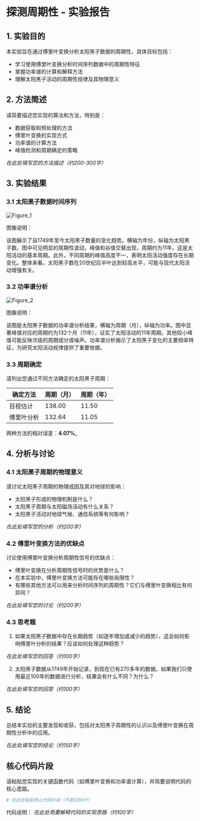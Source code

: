 # 探测周期性 - 实验报告

## 1. 实验目的

本实验旨在通过傅里叶变换分析太阳黑子数据的周期性，具体目标包括：
- 学习使用傅里叶变换分析时间序列数据中的周期性特征
- 掌握功率谱的计算和解释方法
- 理解太阳黑子活动的周期性规律及其物理意义

## 2. 方法简述

请简要描述您实现的算法和方法，特别是：
- 数据获取和预处理的方法
- 傅里叶变换的实现方式
- 功率谱的计算方法
- 峰值检测和周期确定的策略

_在此处填写您的方法描述（约200-300字）_

## 3. 实验结果

### 3.1 太阳黑子数据时间序列

![Figure_1](https://github.com/user-attachments/assets/a34e1000-8e92-4cb9-8073-2aac744ab031)

图像说明：

该图展示了自1749年至今太阳黑子数量的变化趋势。横轴为年份，纵轴为太阳黑子数。图中可见明显的周期性波动，峰值和谷值交替出现，周期约为11年，这是太阳活动的基本周期。此外，不同周期的峰值高度不一，表明太阳活动强度存在长期变化。整体来看，太阳黑子数在20世纪后半叶达到较高水平，可能与现代太阳活动增强有关。
### 3.2 功率谱分析

![Figure_2](https://github.com/user-attachments/assets/a0956daa-a56b-49a1-856e-be0dbdc50eb4)

图像说明：

该图是太阳黑子数据的功率谱分析结果，横轴为周期（月），纵轴为功率。图中显著峰值对应的周期约为132个月（11年），证实了太阳活动的11年周期。其他较小峰值可能反映次级的周期成分或噪声。功率谱分析揭示了太阳黑子变化的主要频率特征，为研究太阳活动规律提供了重要依据。

### 3.3 周期确定

请列出您通过不同方法确定的太阳黑子周期：

| 确定方法 | 周期（月） | 周期（年） |
|---------|----------|----------|
| 目视估计 | 138.00  |   11.50   |
| 傅里叶分析 | 132.64 |   11.05   |

两种方法的相对误差：__4.07%___

## 4. 分析与讨论

### 4.1 太阳黑子周期的物理意义

请讨论太阳黑子周期的物理成因及其对地球的影响：
- 太阳黑子形成的物理机制是什么？
- 太阳黑子周期与太阳磁场活动有什么关系？
- 太阳黑子活动对地球气候、通信系统等有何影响？

_在此处填写您的分析（约200字）_

### 4.2 傅里叶变换方法的优缺点

讨论使用傅里叶变换分析周期性信号的优缺点：
- 傅里叶变换在分析周期性信号时的优势是什么？
- 在本实验中，傅里叶变换方法可能存在哪些局限性？
- 有哪些其他方法可以用来分析时间序列的周期性？它们与傅里叶变换相比有何异同？

_在此处填写您的讨论（约200字）_

### 4.3 思考题

1. 如果太阳黑子数据中存在长期趋势（如逐年增加或减少的趋势），这会如何影响傅里叶分析的结果？应该如何处理这种趋势？

_在此处填写您的回答（约100字）_

2. 太阳黑子数据从1749年开始记录，到现在已有270多年的数据。如果我们只使用最近100年的数据进行分析，结果会有什么不同？为什么？

_在此处填写您的回答（约100字）_

## 5. 结论

总结本实验的主要发现和收获，包括对太阳黑子周期性的认识以及傅里叶变换在周期性分析中的应用。

_在此处填写您的结论（约150字）_

## 核心代码片段

请粘贴您实现的关键函数代码（如傅里叶变换和功率谱计算），并简要说明代码的核心思路。

```python
# 在此处粘贴核心代码片段（不超过30行）
```

代码说明：
_在此处简要解释代码的实现思路（约100字）_
